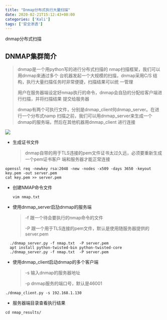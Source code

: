 ```yaml
---
title: "Dnmap分布式执行大量扫描"
date: 2020-02-21T15:12:43+08:00
categories: ['Kali']
tags: ['安全渗透']
---
```


dnmap分布式扫描

<!--more-->

##  DNMAP集群简介 

>dnmap是一个用python写的进行分布式扫描的 nmap扫描框架，我们可以用dnmap来通过多个 台机器发起一个大规模的扫描，dnmap采用C/S 结构，执行大量扫描任务时非常便捷，扫描结果可以统 一管理
>
>用户在服务器端设定好nmap执行的命令，dnmap会自劢的分配给客户端进行扫描，并将扫描结果 提交给服务器
>
>dnmap有两个可执行文件，分别是dnmap_client何dnmap_server。在进行一个分布式namp 扫描之前，我们可以用dnmap_server来生成一个 dnmap的服务端，然后在其他机器用dnmap_client 进行连接

![](http://junmoxiao.org.cn/20200221151542.png)

* 生成证书文件

  > dnmap自带的用于TLS违接的pem文件证书太过久远，必须要重新生成一个pem证书客户 端和服务器才能正常连接

~~~
openssl req -newkey rsa:2048 -new -nodes -x509 -days 3650 -keyout key.pem -out server.pem
cat key.pem >> server.pem 
~~~

* 创建NMAP命令文件 

  ~~~
  vim nmap.txt
  ~~~

* 使用dnmap_server启劢dnmap的服务端  

  > -f 跟一个待会要执行的nmap命令的文件 
  >
  > -P 跟一个用于TLS连接的pem文件，默认是使用随服务器提供的server.pem 

~~~
  ./dnmap_server.py -f nmap.txt  -P server.pem 
  apt install python-twisted-bin python-twisted-core
  ./dnmap_server.py -f nmap.txt  -P server.pem
~~~

* 使用dnmap_client启动dnmap的多个客户端 

  >-s 输入dnmap的服务器地址
  >
  >-p dnmap服务的端口号，默认是46001 

~~~
./dnmap_client.py -s 192.168.1.130
~~~

* 服务器端目录查看执行结果 

~~~
cd nmap_results/ 
~~~

